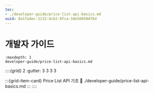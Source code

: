 ```yaml
---
toc:
- ./developer-guide/price-list-api-basics.md
uuid: 8a1fadec-1132-4cb2-8fca-3de56050d7bd
---
```


# 개발자 가이드

```{toctree}
:maxdepth: 1
developer-guide/price-list-api-basics.md
```

::::{grid} 2
:gutter: 3 3 3 3

:::{grid-item-card} Price List API 기초
:link: ./developer-guide/price-list-api-basics.md
:::
::::

